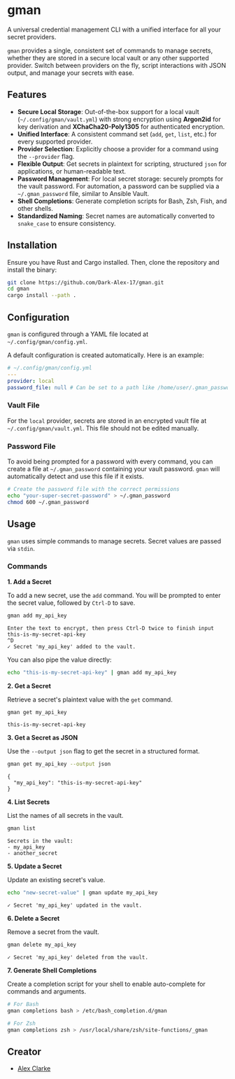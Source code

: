 # gman
A universal credential management CLI with a unified interface for all your secret providers.

`gman` provides a single, consistent set of commands to manage secrets, whether they are stored in a secure local vault or any other supported provider. Switch between providers on the fly, script interactions with JSON output, and manage your secrets with ease.

## Features

- **Secure Local Storage**: Out-of-the-box support for a local vault (`~/.config/gman/vault.yml`) with strong encryption using **Argon2id** for key derivation and **XChaCha20-Poly1305** for authenticated encryption.
- **Unified Interface**: A consistent command set (`add`, `get`, `list`, etc.) for every supported provider.
- **Provider Selection**: Explicitly choose a provider for a command using the `--provider` flag.
- **Flexible Output**: Get secrets in plaintext for scripting, structured `json` for applications, or human-readable text.
- **Password Management**: For local secret storage: securely prompts for the vault password. For automation, a password can be supplied via a `~/.gman_password` file, similar to Ansible Vault.
- **Shell Completions**: Generate completion scripts for Bash, Zsh, Fish, and other shells.
- **Standardized Naming**: Secret names are automatically converted to `snake_case` to ensure consistency.

## Installation

Ensure you have Rust and Cargo installed. Then, clone the repository and install the binary:

```sh
git clone https://github.com/Dark-Alex-17/gman.git
cd gman
cargo install --path .
```

## Configuration

`gman` is configured through a YAML file located at `~/.config/gman/config.yml`.

A default configuration is created automatically. Here is an example:

```yaml
# ~/.config/gman/config.yml
---
provider: local
password_file: null # Can be set to a path like /home/user/.gman_password
```

### Vault File

For the `local` provider, secrets are stored in an encrypted vault file at `~/.config/gman/vault.yml`. This file should not be edited manually.

### Password File

To avoid being prompted for a password with every command, you can create a file at `~/.gman_password` containing your vault password. `gman` will automatically detect and use this file if it exists.

```sh
# Create the password file with the correct permissions
echo "your-super-secret-password" > ~/.gman_password
chmod 600 ~/.gman_password
```

## Usage

`gman` uses simple commands to manage secrets. Secret values are passed via `stdin`.

### Commands

**1. Add a Secret**

To add a new secret, use the `add` command. You will be prompted to enter the secret value, followed by `Ctrl-D` to save.

```sh
gman add my_api_key
```
```
Enter the text to encrypt, then press Ctrl-D twice to finish input
this-is-my-secret-api-key
^D
✓ Secret 'my_api_key' added to the vault.
```

You can also pipe the value directly:
```sh
echo "this-is-my-secret-api-key" | gman add my_api_key
```

**2. Get a Secret**

Retrieve a secret's plaintext value with the `get` command.

```sh
gman get my_api_key
```
```
this-is-my-secret-api-key
```

**3. Get a Secret as JSON**

Use the `--output json` flag to get the secret in a structured format.

```sh
gman get my_api_key --output json
```
```
{
  "my_api_key": "this-is-my-secret-api-key"
}
```

**4. List Secrets**

List the names of all secrets in the vault.

```sh
gman list
```
```
Secrets in the vault:
- my_api_key
- another_secret
```

**5. Update a Secret**

Update an existing secret's value.

```sh
echo "new-secret-value" | gman update my_api_key
```
```
✓ Secret 'my_api_key' updated in the vault.
```

**6. Delete a Secret**

Remove a secret from the vault.

```sh
gman delete my_api_key
```
```
✓ Secret 'my_api_key' deleted from the vault.
```

**7. Generate Shell Completions**

Create a completion script for your shell to enable auto-complete for commands and arguments.

```sh
# For Bash
gman completions bash > /etc/bash_completion.d/gman

# For Zsh
gman completions zsh > /usr/local/share/zsh/site-functions/_gman
```

## Creator
* [Alex Clarke](https://github.com/Dark-Alex-17)